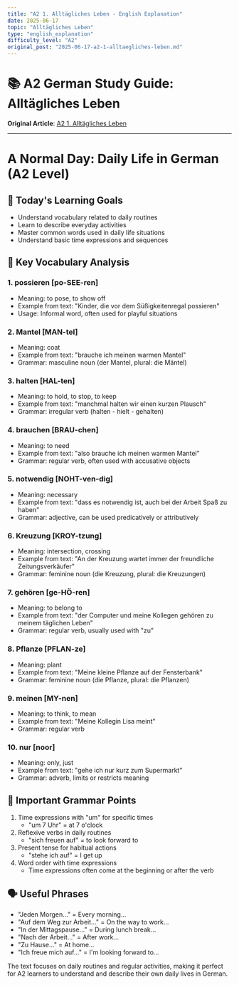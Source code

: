 ```yaml
---
title: "A2 1. Alltägliches Leben - English Explanation"
date: 2025-06-17
topic: "Alltägliches Leben"
type: "english_explanation"
difficulty_level: "A2"
original_post: "2025-06-17-a2-1-alltaegliches-leben.md"
---
```


# 📚 A2 German Study Guide: Alltägliches Leben

**Original Article**: [A2 1. Alltägliches Leben](2025-06-17-a2-1-alltaegliches-leben)

---

# A Normal Day: Daily Life in German (A2 Level)

## 🎯 Today's Learning Goals
- Understand vocabulary related to daily routines
- Learn to describe everyday activities
- Master common words used in daily life situations
- Understand basic time expressions and sequences

## 📖 Key Vocabulary Analysis

### 1. possieren [po-SEE-ren]
- Meaning: to pose, to show off
- Example from text: "Kinder, die vor dem Süßigkeitenregal possieren"
- Usage: Informal word, often used for playful situations

### 2. Mantel [MAN-tel]
- Meaning: coat
- Example from text: "brauche ich meinen warmen Mantel"
- Grammar: masculine noun (der Mantel, plural: die Mäntel)

### 3. halten [HAL-ten]
- Meaning: to hold, to stop, to keep
- Example from text: "manchmal halten wir einen kurzen Plausch"
- Grammar: irregular verb (halten - hielt - gehalten)

### 4. brauchen [BRAU-chen]
- Meaning: to need
- Example from text: "also brauche ich meinen warmen Mantel"
- Grammar: regular verb, often used with accusative objects

### 5. notwendig [NOHT-ven-dig]
- Meaning: necessary
- Example from text: "dass es notwendig ist, auch bei der Arbeit Spaß zu haben"
- Grammar: adjective, can be used predicatively or attributively

### 6. Kreuzung [KROY-tzung]
- Meaning: intersection, crossing
- Example from text: "An der Kreuzung wartet immer der freundliche Zeitungsverkäufer"
- Grammar: feminine noun (die Kreuzung, plural: die Kreuzungen)

### 7. gehören [ge-HÖ-ren]
- Meaning: to belong to
- Example from text: "der Computer und meine Kollegen gehören zu meinem täglichen Leben"
- Grammar: regular verb, usually used with "zu"

### 8. Pflanze [PFLAN-ze]
- Meaning: plant
- Example from text: "Meine kleine Pflanze auf der Fensterbank"
- Grammar: feminine noun (die Pflanze, plural: die Pflanzen)

### 9. meinen [MY-nen]
- Meaning: to think, to mean
- Example from text: "Meine Kollegin Lisa meint"
- Grammar: regular verb

### 10. nur [noor]
- Meaning: only, just
- Example from text: "gehe ich nur kurz zum Supermarkt"
- Grammar: adverb, limits or restricts meaning

## 📝 Important Grammar Points
1. Time expressions with "um" for specific times
   - "um 7 Uhr" = at 7 o'clock
2. Reflexive verbs in daily routines
   - "sich freuen auf" = to look forward to
3. Present tense for habitual actions
   - "stehe ich auf" = I get up
4. Word order with time expressions
   - Time expressions often come at the beginning or after the verb

## 🗣️ Useful Phrases
- "Jeden Morgen..." = Every morning...
- "Auf dem Weg zur Arbeit..." = On the way to work...
- "In der Mittagspause..." = During lunch break...
- "Nach der Arbeit..." = After work...
- "Zu Hause..." = At home...
- "Ich freue mich auf..." = I'm looking forward to...

The text focuses on daily routines and regular activities, making it perfect for A2 learners to understand and describe their own daily lives in German.
